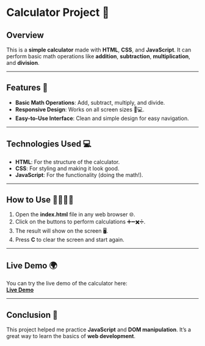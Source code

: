 # Calculator Project 🧮

## Overview
This is a **simple calculator** made with **HTML**, **CSS**, and **JavaScript**. It can perform basic math operations like **addition**, **subtraction**, **multiplication**, and **division**. 

---

## Features 🌟
- **Basic Math Operations**: Add, subtract, multiply, and divide.
- **Responsive Design**: Works on all screen sizes 📱💻.
- **Easy-to-Use Interface**: Clean and simple design for easy navigation.

---

## Technologies Used 💻
- **HTML**: For the structure of the calculator.
- **CSS**: For styling and making it look good.
- **JavaScript**: For the functionality (doing the math!).

---

## How to Use 👨‍💻👩‍💻
1. Open the **index.html** file in any web browser 🌐.
2. Click on the buttons to perform calculations ➕➖✖️➗.
3. The result will show on the screen 🖥️.
4. Press **C** to clear the screen and start again.

---

## Live Demo 🌍
You can try the live demo of the calculator here:  
[**Live Demo**](https://codepen.io/sathishkumar-boopathi/full/EaxqGbK)

---

## Conclusion 🎉
This project helped me practice **JavaScript** and **DOM manipulation**. It’s a great way to learn the basics of **web development**.
